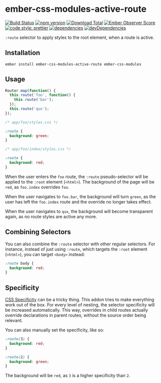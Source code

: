# ember-css-modules-active-route

[![Build Status](https://travis-ci.org/buschtoens/ember-css-modules-active-route.svg)](https://travis-ci.org/buschtoens/ember-css-modules-active-route)
[![npm version](https://badge.fury.io/js/ember-css-modules-active-route.svg)](http://badge.fury.io/js/ember-css-modules-active-route)
[![Download Total](https://img.shields.io/npm/dt/ember-css-modules-active-route.svg)](http://badge.fury.io/js/ember-css-modules-active-route)
[![Ember Observer Score](https://emberobserver.com/badges/ember-css-modules-active-route.svg)](https://emberobserver.com/addons/ember-css-modules-active-route)
[![code style: prettier](https://img.shields.io/badge/code_style-prettier-ff69b4.svg)](https://github.com/prettier/prettier)
[![dependencies](https://img.shields.io/david/buschtoens/ember-css-modules-active-route.svg)](https://david-dm.org/buschtoens/ember-css-modules-active-route)
[![devDependencies](https://img.shields.io/david/dev/buschtoens/ember-css-modules-active-route.svg)](https://david-dm.org/buschtoens/ember-css-modules-active-route)

`:route` selector to apply styles to the root element, when a route is active.

## Installation

```
ember install ember-css-modules-active-route ember-css-modules
```

## Usage

```ts
Router.map(function() {
  this.route('foo', function() {
    this.route('bar');
  });
  this.route('qux');
});
```

```css
/* app/foo/styles.css */

:route {
  background: green;
}
```

```css
/* app/foo/index/styles.css */

:route {
  background: red;
}
```

When the user enters the `foo` route, the `:route` pseudo-selector will be
applied to the `:root` element (`<html>`). The background of the page will be
`red`, as `foo.index` overrides `foo`.

When the user navigates to `foo.bar`, the background will turn `green`, as the
user has left the `foo.index` route and the override no longer takes effect.

When the user navigates to `qux`, the background will become transparent again,
as no route styles are active any more.

## Combining Selectors

You can also combine the `:route` selector with other regular selectors. For
instance, instead of just using `:route`, which targets the `:root` element
(`<html>`), you can target `<body>` instead:

```css
:route body {
  background: red;
}
```

## Specificity

[CSS Specificity](https://developer.mozilla.org/en-US/docs/Web/CSS/Specificity)
can be a tricky thing. This addon tries to make everything work out of the box.
For every level of nesting, the selector specificity will be increased
automatically. This way, overrides in child routes actually override
declarations in parent routes, without the source order being relevant.

You can also manually set the specificity, like so:

```css
:route(3) {
  background: red;
}

:route(2) {
  background: green;
}
```

The background will be `red`, as `3` is a higher specificity than `2`.
